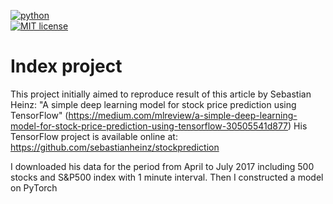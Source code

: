 <p align="left">
    <a href="https://www.python.org/">
        <img src="https://ForTheBadge.com/images/badges/made-with-python.svg"
            alt="python"></a> &nbsp;
    <br />
    <a href="https://opensource.org/licenses/MIT">
        <img src="https://img.shields.io/badge/License-MIT-brightgreen.svg?style=flat-square"
            alt="MIT license"></a> &nbsp;
</p>

# Index project
This project initially aimed to reproduce result of this article by Sebastian Heinz:
"A simple deep learning model for stock price prediction using TensorFlow"
(https://medium.com/mlreview/a-simple-deep-learning-model-for-stock-price-prediction-using-tensorflow-30505541d877)
His TensorFlow project is available online at: https://github.com/sebastianheinz/stockprediction

I downloaded his data for the period from April to July 2017
including 500 stocks and S&P500 index with 1 minute interval.
Then I constructed a model on PyTorch 